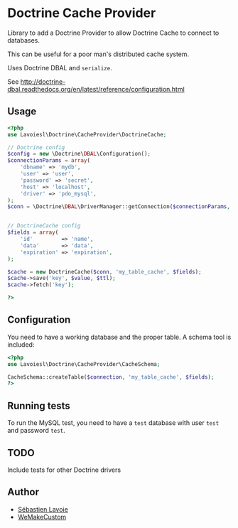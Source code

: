 # Doctrine Cache Provider

Library to add a Doctrine Provider to allow Doctrine Cache to connect to databases.

This can be useful for a poor man's distributed cache system.

Uses Doctrine DBAL and `serialize`.

See http://doctrine-dbal.readthedocs.org/en/latest/reference/configuration.html

## Usage

```php
<?php
use Lavoiesl\Doctrine\CacheProvider\DoctrineCache;

// Doctrine config
$config = new \Doctrine\DBAL\Configuration();
$connectionParams = array(
    'dbname' => 'mydb',
    'user' => 'user',
    'password' => 'secret',
    'host' => 'localhost',
    'driver' => 'pdo_mysql',
);
$conn = \Doctrine\DBAL\DriverManager::getConnection($connectionParams, $config);


// DoctrineCache config
$fields = array(
    'id'         => 'name',
    'data'       => 'data',
    'expiration' => 'expiration',
);

$cache = new DoctrineCache($conn, 'my_table_cache', $fields);
$cache->save('key', $value, $ttl);
$cache->fetch('key');

?>
```

## Configuration

You need to have a working database and the proper table. A schema tool is included:

```php
<?php
use Lavoiesl\Doctrine\CacheProvider\CacheSchema;

CacheSchema::createTable($connection, 'my_table_cache', $fields);
?>
```

## Running tests

To run the MySQL test, you need to have a `test` database with user `test` and password `test`.

## TODO

Include tests for other Doctrine drivers

## Author

 * [Sébastien Lavoie](http://blog.lavoie.sl/)
 * [WeMakeCustom](http://www.wemakecustom.com/)